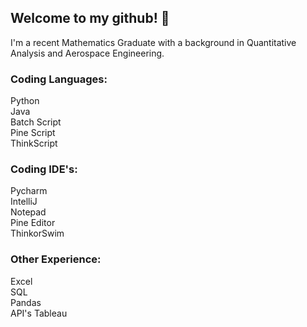 ## Welcome to my github! 👋 
I'm a recent Mathematics Graduate with a background in Quantitative Analysis and Aerospace Engineering.
### Coding Languages:

Python  
Java  
Batch Script  
Pine Script  
ThinkScript  

### Coding IDE's:

Pycharm  
IntelliJ  
Notepad  
Pine Editor  
ThinkorSwim  

### Other Experience:

Excel  
SQL  
Pandas  
API's
Tableau
